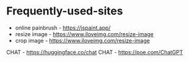 # Frequently-used-sites

-  online painbrush - https://jspaint.app/
- resize image - https://www.iloveimg.com/resize-image
- crop image - https://www.iloveimg.com/resize-image

CHAT -  https://huggingface.co/chat
CHAT -  https://poe.com/ChatGPT
